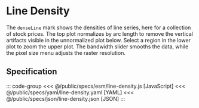 <script setup>
  import { coordinator } from '@uwdata/vgplot';
  coordinator().clear();
</script>

# Line Density

The `denseLine` mark shows the densities of line series, here for a collection of stock prices. The top plot normalizes by arc length to remove the vertical artifacts visible in the unnormalized plot below. Select a region in the lower plot to zoom the upper plot. The bandwidth slider smooths the data, while the pixel size menu adjusts the raster resolution.

<Example spec="/specs/yaml/line-density.yaml" />

## Specification

::: code-group
<<< @/public/specs/esm/line-density.js [JavaScript]
<<< @/public/specs/yaml/line-density.yaml [YAML]
<<< @/public/specs/json/line-density.json [JSON]
:::
